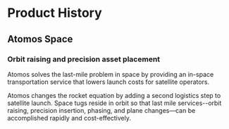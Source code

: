 # Product History

## Atomos Space

### Orbit raising and precision asset placement
Atomos solves the last-mile problem in space by providing an in-space transportation service that lowers launch costs for satellite operators.

Atomos changes the rocket equation by adding a second logistics step to satellite launch. Space tugs reside in orbit so that last mile services--orbit raising, precision insertion, phasing, and plane changes—can be accomplished rapidly and cost-effectively.
